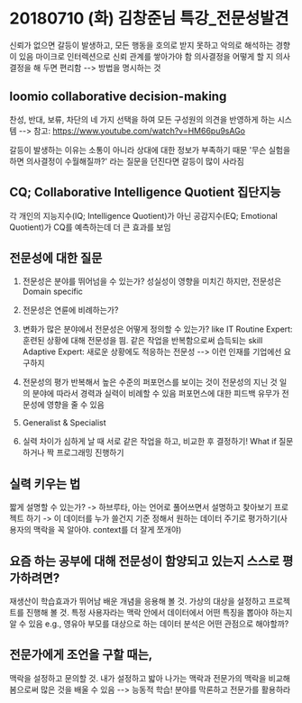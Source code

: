 # 20180710 (화) 김창준님 특강_전문성발견

신뢰가 없으면 갈등이 발생하고, 모든 행동을 호의로 받지 못하고 악의로 해석하는 경향이 있음
마이크로 인터렉션으로 신뢰 관계를 쌓아가야 함
의사결정을 어떻게 할 지 의사결정을 해 두면 편리함 --> 방법을 명시하는 것


## loomio collaborative decision-making
  찬성, 반대, 보류, 차단의 네 가지 선택을 하여 모든 구성원의 의견을 반영하게 하는 시스템
  --> 참고: https://www.youtube.com/watch?v=HM66pu9sAGo
 
갈등이 발생하는 이유는 소통이 아니라 상대에 대한 정보가 부족하기 때문
'무슨 실험을 하면 의사결정이 수월해질까?' 라는 질문을 던진다면 갈등이 많이 사라짐
 
 
 
## CQ; Collaborative Intelligence Quotient 집단지능
  각 개인의 지능지수(IQ; Intelligence Quotient)가 아닌 공감지수(EQ; Emotional Quotient)가 CQ를 예측하는데 더 큰 효과를 보임
  
  
  
## 전문성에 대한 질문
  1. 전문성은 분야를 뛰어넘을 수 있는가?
    성실성이 영향을 미치긴 하지만, 전문성은 Domain specific
  
  2. 전문성은 연륜에 비례하는가?
  
  3. 변화가 많은 분야에서 전문성은 어떻게 정의할 수 있는가? like IT
    Routine Expert: 훈련된 상황에 대해 전문성을 띔. 같은 작업을 반복함으로써 습득되는 skill
    Adaptive Expert: 새로운 상황에도 적응하는 전문성 --> 이런 인재를 기업에선 요구하지
    
  4. 전문성의 평가
    반복해서 높은 수준의 퍼포먼스를 보이는 것이 전문성의 지닌 것
    일의 분야에 따라서 경력과 실력이 비례할 수 있음
    퍼포먼스에 대한 피드백 유무가 전문성에 영향을 줄 수 있음
    
  5. Generalist & Specialist
  
  6. 실력 차이가 심하게 날 때
    서로 같은 작업을 하고, 비교한 후 결정하기! What if 질문하거나 짝 프로그래밍 진행하기



## 실력 키우는 법
  짧게 설명할 수 있는가? -> 하브루타, 아는 언어로 풀어쓰면서 설명하고 찾아보기
  프로젝트 하기 -> 이 데이터를 누가 쓸건지 기준 정해서 원하는 데이터 주기로 평가하기(사용자의 맥락을 꼭 알아야. context를 더 잘게 쪼개야)
 
 
 
## 요즘 하는 공부에 대해 전문성이 함양되고 있는지 스스로 평가하려면?
  재생산이 학습효과가 뛰어남
  배운 개념을 응용해 볼 것. 가상의 대상을 설정하고 프로젝트를 진행해 볼 것. 
  특정 사용자라는 맥락 안에서 데이터에서 어떤 특징을 뽑아야 하는지 알 수 있음
    e.g., 영유아 부모를 대상으로 하는 데이터 분석은 어떤 관점으로 해야할까?
  
  
  
## 전문가에게 조언을 구할 때는,
  맥락을 설정하고 문의할 것. 내가 설정하고 밟아 나가는 맥락과 전문가의 맥락을 비교해 봄으로써 많은 것을 배울 수 있음
  --> 능동적 학습!
  분야를 막론하고 전문가를 활용하라
